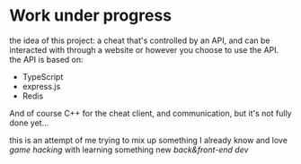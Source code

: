 # Work under progress

the idea of this project: a cheat that's controlled by an API, and can be interacted with through a website or however you choose to use the API. </br>
the API is based on: </br>

* TypeScript
* express.js
* Redis </br>

And of course C++ for the cheat client, and communication, but it's not fully done yet...

this is an attempt of me trying to mix up something I already know and love *game hacking* with learning something new *back&front-end dev*
